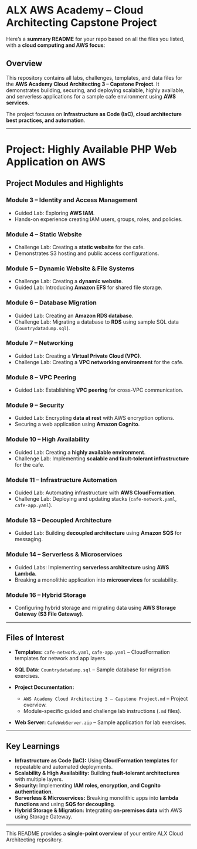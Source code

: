 
# ALX AWS Academy – Cloud Architecting Capstone Project

Here’s a **summary README** for your repo based on all the files you listed, with a **cloud computing and AWS focus**:


## Overview

This repository contains all labs, challenges, templates, and data files for the **AWS Academy Cloud Architecting 3 – Capstone Project**. It demonstrates building, securing, and deploying scalable, highly available, and serverless applications for a sample cafe environment using **AWS services**.

The project focuses on **Infrastructure as Code (IaC), cloud architecture best practices, and automation**.

---

# Project: Highly Available PHP Web Application on AWS


## Project Modules and Highlights

### **Module 3 – Identity and Access Management**

* Guided Lab: Exploring **AWS IAM**.
* Hands-on experience creating IAM users, groups, roles, and policies.

### **Module 4 – Static Website**

* Challenge Lab: Creating a **static website** for the cafe.
* Demonstrates S3 hosting and public access configurations.

### **Module 5 – Dynamic Website & File Systems**

* Challenge Lab: Creating a **dynamic website**.
* Guided Lab: Introducing **Amazon EFS** for shared file storage.

### **Module 6 – Database Migration**

* Guided Lab: Creating an **Amazon RDS database**.
* Challenge Lab: Migrating a database to **RDS** using sample SQL data (`Countrydatadump.sql`).

### **Module 7 – Networking**

* Guided Lab: Creating a **Virtual Private Cloud (VPC)**.
* Challenge Lab: Creating a **VPC networking environment** for the cafe.

### **Module 8 – VPC Peering**

* Guided Lab: Establishing **VPC peering** for cross-VPC communication.

### **Module 9 – Security**

* Guided Lab: Encrypting **data at rest** with AWS encryption options.
* Securing a web application using **Amazon Cognito**.

### **Module 10 – High Availability**

* Guided Lab: Creating a **highly available environment**.
* Challenge Lab: Implementing **scalable and fault-tolerant infrastructure** for the cafe.

### **Module 11 – Infrastructure Automation**

* Guided Lab: Automating infrastructure with **AWS CloudFormation**.
* Challenge Lab: Deploying and updating stacks (`cafe-network.yaml`, `cafe-app.yaml`).

### **Module 13 – Decoupled Architecture**

* Guided Lab: Building **decoupled architecture** using **Amazon SQS** for messaging.

### **Module 14 – Serverless & Microservices**

* Guided Labs: Implementing **serverless architecture** using **AWS Lambda**.
* Breaking a monolithic application into **microservices** for scalability.

### **Module 16 – Hybrid Storage**

* Configuring hybrid storage and migrating data using **AWS Storage Gateway (S3 File Gateway)**.

---

## Files of Interest

* **Templates:** `cafe-network.yaml`, `cafe-app.yaml` – CloudFormation templates for network and app layers.
* **SQL Data:** `Countrydatadump.sql` – Sample database for migration exercises.
* **Project Documentation:**

  * `AWS Academy Cloud Architecting 3 – Capstone Project.md` – Project overview.
  * Module-specific guided and challenge lab instructions (`.md` files).
* **Web Server:** `CafeWebServer.zip` – Sample application for lab exercises.

---

## Key Learnings

* **Infrastructure as Code (IaC):** Using **CloudFormation templates** for repeatable and automated deployments.
* **Scalability & High Availability:** Building **fault-tolerant architectures** with multiple layers.
* **Security:** Implementing **IAM roles, encryption, and Cognito authentication**.
* **Serverless & Microservices:** Breaking monolithic apps into **lambda functions** and using **SQS for decoupling**.
* **Hybrid Storage & Migration:** Integrating **on-premises data** with AWS using Storage Gateway.

---

This README provides a **single-point overview** of your entire ALX Cloud Architecting repository.


